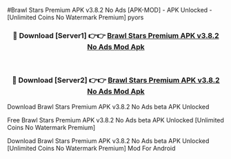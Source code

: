 #Brawl Stars Premium APK v3.8.2 No Ads [APK-MOD] - APK Unlocked - [Unlimited Coins No Watermark Premium] pyors



<div align="center">

<h3>🔴 Download [Server1] 👉👉 <a href="https://momento.my/?title=Brawl_Stars_Premium_APK_v3.8.2_No_Ads">Brawl Stars Premium APK v3.8.2 No Ads Mod Apk</a></h3><br>

<h3>🔴 Download [Server2] 👉👉 <a href="https://momento.my/?title=Brawl_Stars_Premium_APK_v3.8.2_No_Ads">Brawl Stars Premium APK v3.8.2 No Ads Mod Apk</a></h3>
</div>



Download Brawl Stars Premium APK v3.8.2 No Ads beta APK Unlocked

Free Brawl Stars Premium APK v3.8.2 No Ads beta APK Unlocked [Unlimited Coins No Watermark Premium]

Download Brawl Stars Premium APK v3.8.2 No Ads beta APK Unlocked [Unlimited Coins No Watermark Premium] Mod For Android
